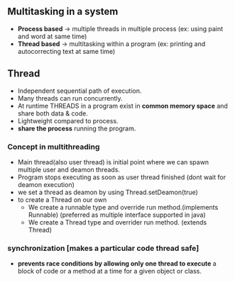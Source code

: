 ## **Multitasking in a system**
* **Process based** -> multiple threads in multiple process (ex: using paint and word at same time)
* **Thread based** -> multitasking within a program (ex: printing and autocorrecting text at same time)
  
## **Thread**
* Independent sequential path of execution.
* Many threads can run concurrently.
* At runtime THREADS in a program exist in **common memory space** and share both data & code.
* Lightweight compared to process.
* **share the process** running the program.
  
### **Concept in multithreading**
* Main thread(also user thread) is initial point where we can spawn multiple user and deamon threads.
* Program stops executing as soon as user thread finished (dont wait for deamon execution)
* we set a thread as deamon by using Thread.setDeamon(true)
* to create a Thread on our own
  * We create a runnable type and override run method.(implements Runnable) (preferred as multiple interface supported in java)
  * We create a Thread type and overrider run method. (extends Thread)
### **synchronization** [makes a particular code thread safe]
* **prevents race conditions by allowing only one thread to execute** a block of code or a method at a time for a given object or class.
